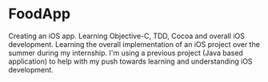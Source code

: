 FoodApp
=======

Creating an iOS app.
Learning Objective-C, TDD, Cocoa and overall iOS development.
Learning the overall implementation of an iOS project over the summer during my internship.
I'm using a previous project (Java based application) to help with my push towards learning and understanding
iOS development.
